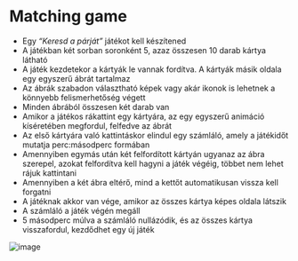 # Matching game

- Egy *“Keresd a párját”* játékot kell készítened
- A játékban két sorban soronként 5, azaz összesen 10 darab kártya látható
- A játék kezdetekor a kártyák le vannak fordítva. A kártyák másik oldala egy egyszerű ábrát tartalmaz
- Az ábrák szabadon választható képek vagy akár ikonok is lehetnek a könnyebb felismerhetőség végett
- Minden ábrából összesen két darab van
- Amikor a játékos rákattint egy kártyára, az egy egyszerű animáció kíséretében megfordul, felfedve az ábrát
- Az első kártyára való kattintáskor elindul egy számláló, amely a játékidőt mutatja perc:másodperc formában
- Amennyiben egymás után két felfordított kártyán ugyanaz az ábra szerepel, azokat felfordítva kell hagyni a játék végéig, többet nem lehet rájuk kattintani
- Amennyiben a két ábra eltérő, mind a kettőt automatikusan vissza kell forgatni
- A játéknak akkor van vége, amikor az összes kártya képes oldala látszik
- A számláló a játék végén megáll
- 5 másodperc múlva a számláló nullázódik, és az összes kártya visszafordul, kezdődhet egy új játék

![image](https://user-images.githubusercontent.com/68642008/185631901-f66f90ef-22b6-41bb-8c52-6fc422ccaa83.png)

